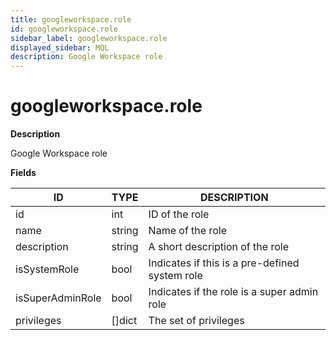 ```yaml
---
title: googleworkspace.role
id: googleworkspace.role
sidebar_label: googleworkspace.role
displayed_sidebar: MQL
description: Google Workspace role
---
```


# googleworkspace.role

**Description**

Google Workspace role

**Fields**

| ID               | TYPE           | DESCRIPTION                                    |
| ---------------- | -------------- | ---------------------------------------------- |
| id               | int            | ID of the role                                 |
| name             | string         | Name of the role                               |
| description      | string         | A short description of the role                |
| isSystemRole     | bool           | Indicates if this is a pre-defined system role |
| isSuperAdminRole | bool           | Indicates if the role is a super admin role    |
| privileges       | &#91;&#93;dict | The set of privileges                          |
